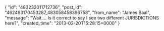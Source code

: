  {
   "id": "483232011712736",
   "post_id": "462493170453287_483058458396758",
   "from_name": "James Baal",
   "message": "Wait.... Is it correct to say I see two different JURISDICTIONS here?",
   "created_time": "2013-02-20T15:28:15+0000"
 }
